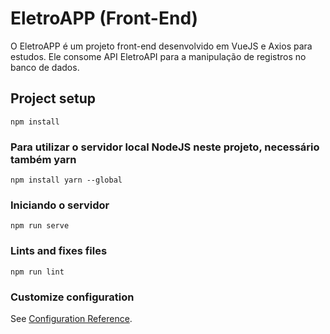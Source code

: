 # EletroAPP (Front-End)

O EletroAPP é um projeto front-end desenvolvido em VueJS e Axios para estudos.
Ele consome API EletroAPI para a manipulação de registros no banco de dados.

## Project setup
```
npm install
```

### Para utilizar o servidor local NodeJS neste projeto, necessário também yarn
```
npm install yarn --global
```

### Iniciando o servidor
```
npm run serve
```

### Lints and fixes files
```
npm run lint
```

### Customize configuration
See [Configuration Reference](https://cli.vuejs.org/config/).
